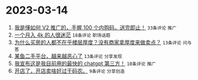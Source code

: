 # 2023-03-14

1. [我是懂如何 V2 推广的，手握 100 个内购码，送完即止！](https://www.v2ex.com/t/923752) `33条评论` `推广`
1. [一个月入 4k 的人很迷茫](https://www.v2ex.com/t/923756) `18条评论` `职场话题`
1. [为什么买房的人都不在乎楼层厚度？没有商家拿厚度来做卖点？](https://www.v2ex.com/t/923760) `13条评论` `问与答`
1. [某鱼二手平台，越来越恶心了](https://www.v2ex.com/t/923753) `13条评论` `分享发现`
1. [我宣布这是我目前用的最快的 chatgpt 第三方！](https://www.v2ex.com/t/923757) `10条评论` `推广`
1. [开店了，开店卖啥好过干码农。](https://www.v2ex.com/t/923759) `9条评论` `分享创造`
